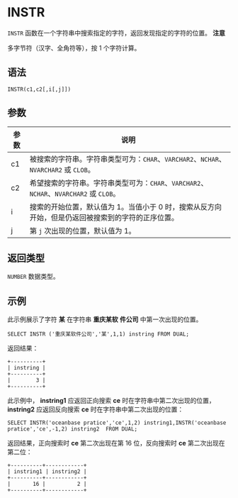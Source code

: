INSTR 
==========================



`INSTR` 函数在一个字符串中搜索指定的字符，返回发现指定的字符的位置。
**注意**



多字节符（汉字、全角符等），按 1 个字符计算。

语法 
--------------

    INSTR(c1,c2[,i[,j]])



参数 
--------------



| 参数 |                                说明                                |
|----|------------------------------------------------------------------|
| c1 | 被搜索的字符串。字符串类型可为：`CHAR`、`VARCHAR2`、`NCHAR`、`NVARCHAR2` 或 `CLOB`。  |
| c2 | 希望搜索的字符串。字符串类型可为：`CHAR`、`VARCHAR2`、`NCHAR`、`NVARCHAR2` 或 `CLOB`。 |
| i  | 搜索的开始位置，默认值为 1。当值小于 0 时，搜索从反方向开始，但是仍返回被搜索到的字符的正序位置。              |
| j  | 第 `j` 次出现的位置，默认值为 1。                                             |



返回类型 
----------------

`NUMBER` 数据类型。

示例 
--------------

此示例展示了字符 **某** 在字符串 **重庆某软** **件公司** 中第一次出现的位置。

    SELECT INSTR ('重庆某软件公司','某',1,1) instring FROM DUAL;



返回结果：

    +----------+
    | instring |
    +----------+
    |        3 |
    +----------+



此示例中， **instring1** 应返回正向搜索 **ce** 时在字符串中第二次出现的位置， **instring2** 应返回反向搜索 **ce** 时在字符串中第二次出现的位置：

    SELECT INSTR('oceanbase pratice','ce',1,2) instring1,INSTR('oceanbase pratice','ce',-1,2) instring2  FROM DUAL;



返回结果，正向搜索时 **ce** 第二次出现在第 16 位，反向搜索时 **ce** 第二次出现在第二位：

    +----------+------------+
    | instring1 | instring2 |
    +----------+------------+
    |       16 |          2 |
    +----------+------------+


